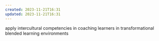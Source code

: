 ```yaml
---
created: 2023-11-21T16:31
updated: 2023-11-21T16:31
---
```

apply intercultural competencies in coaching learners in transformational blended learning environments